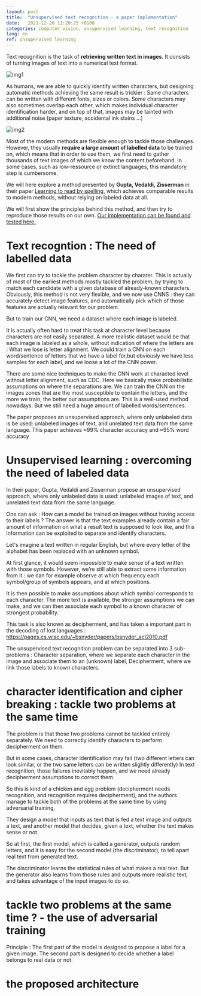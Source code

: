 ```yaml
---
layout: post
title:  "Unsupervised text recognition - a paper implementation"
date:   2021-12-20 11:20:25 +0100
categories: computer vision, unsupervised learning, text recognition
lang: en
ref: unsupervised learning
---
```


Text recognition is the task of **retrieving written text in images**. It consists of turning images of text into a numerical text format.


![img1](/assets/images/unsupervised_text_recongition/im1.png)

As humans, we are able to quickly identify written characters, but designing automatic methods achieving the same result is trickier : Same characters can be written with different fonts, sizes or colors. Some characters may also sometimes overlap each other, which makes individual character identification harder, and on top of that, images may be tainted with additional noise (paper texture, accidental ink stains ...) 

![img2](/assets/images/unsupervised_text_recognition/im2.png)

Most of the modern methods are flexible enough to tackle those challenges. However, they usually **require a large amount of labelled data** to be trained on, which means that in order to use them, we first need to gather thousands of text images of which we know the content beforehand. In some cases, such as low-ressource or extinct languages, this mandatory step is cumbersome.

We will here explore a method presented by **Gupta, Vedaldi, Zisserman** in their paper [Learning to read by spelling](https://arxiv.org/pdf/1809.08675.pdf), which achieves comparable results to modern methods, without relying on labeled data at all. 

We will first show the principles behind this method, and then try to reproduce those results on our own. [Our implementation can be found and tested here.](https://github.com/tidiane-camaret/read_by_spelling_impl)


# Text recogntion : The need of labelled data

We first can try to tackle the problem character by charater. This is actually of most of the earliest methods mostly tackled the problem, by trying to match each candidate with a given database of already-known characters. Obviously, this method is not very flexible, and we now use CNNS : they can accurately detect image features, and automatically pick which of those features are actually relevant for our problem. 

But to train our CNN, we need a dataset where each image is labeled.

It is actually often hard to treat this task at character level because characters are not easily separated. A more realistic dataset would be that each image is labeled as a whole, without indication of where the letters are : What we lose is letter alignment. 
We could train a CNN on each word/sentence of letters that we have a label for,but obviously we have less samples for each label, and we loose a lot of the CNN power.

There are some nice techniques to make the CNN work at characted level without letter alignment, such as CDC. Here we basically make probabilistic assumptions on where the separations are. We can train the CNN on the images zones that are the most susceptible to contain the letters, and the more we train, the better our assumptions are. This is a well-used method nowadays. But we still need a huge amount of labelled words/sentences.


The paper proposes an unsupervised approach, where only unlabeled data is be used: unlabeled images of text, and unrelated text data from the same language. 
This paper achieves ≈99% character accuracy and ≈95% word accuracy

# Unsupervised learning : overcoming the need of labeled data

In their paper, Gupta, Vedaldi and Zisserman propose an unsupervised approach, where only unlabeled data is used: unlabeled images of text, and unrelated text data from the same language.

One can ask : How can a model be trained on images without having access to their labels ? The answer is that the text examples already contain a fair amount of information on what a result text is supposed to look like, and this information can be exploited to separate and identify characters.

Let's imagine a text written in regular English, but where every letter of the alphabet has been replaced with an unknown symbol. 

At first glance, it would seem impossible to make sense of a text written with those symbols. However, we’re still able to extract some information from it : we can for example observe at which frequency each symbol/group of symbols appears, and at which positions.

It is then possible to make assumptions about which symbol corresponds to each character. The more text is available, the stronger assumptions we can make, and we can then associate each symbol to a known character of strongest probability. 

This task is also known as decipherment, and has taken a important part in the decoding of lost languages : https://pages.cs.wisc.edu/~bsnyder/papers/bsnyder_acl2010.pdf

The unsupervised text recognition problem can be separated into 3 sub-problems :
Character separation, where we separate each character in the image and associate them to an (unknown) label, 
Decipherment, where we link those labels to known characters. 


# character identification and cipher breaking : tackle two problems at the same time 
The problem is that those two problems cannot be tackled entirely separately.
We need to correctly identify characters to perform decipherment on them.

But in some cases, character identification may fail (two different letters can look similar, or the two same letters can be written slightly differently) 
In text recognition, those failures inevitably happen, and we need already decipherment assumptions to correct them.


So this is kind of a chicken and egg problem (decipherment needs recognition, and recognition requires decipherment), and the authors manage to tackle both of the problems at the same time by using adversarial training.


They design a model that inputs as text that is fed a text image and outputs a text, and another model that decides, given a text, whether the text makes sense or not. 

So at first, the first model, which is called a generator, outputs random letters, and it is easy for the second model (the discriminator), to tell apart real text from generated text.

The discriminator learns the statistical rules of what makes a real text. But the generator also learns from those rules and outputs more realistic text, and takes advantage of the input images to do so.





# tackle two problems at the same time ? - the use of adversarial training 

Principle :  The first part of the model is designed to propose a label for a given image. The second part is designed to decide whether a label belongs to real data or not.


# the proposed architecture 
